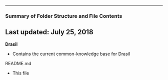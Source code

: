 --------------------------------------------------
### Summary of Folder Structure and File Contents
Last updated: July 25, 2018
--------------------------------------------------

**Drasil**
  - Contains the current common-knowledge base for Drasil
 
README.md
  - This file